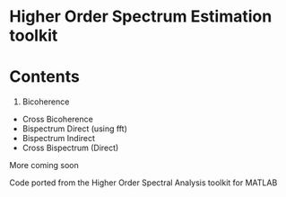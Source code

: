 Higher Order Spectrum Estimation toolkit
======

# Contents

1. Bicoherence
- Cross Bicoherence
- Bispectrum Direct (using fft)
- Bispectrum Indirect
- Cross Bispectrum (Direct)

More coming soon

Code ported from the Higher Order Spectral Analysis toolkit for MATLAB

